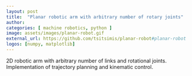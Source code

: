 ```yaml
---
layout: post
title:  "Planar robotic arm with arbitrary number of rotary joints"
author: 
categories: [ machine robotics, python ]
image: assets/images/planar-robot.gif
external_url: https://github.com/tsitsimis/planar-robot#planar-robot
logos: [numpy, matplotlib]
---
```

2D robotic arm with arbitrary number of links and rotational joints. Implementation of trajectory planning and kinematic control.

